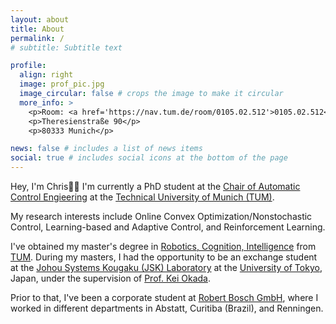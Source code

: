```yaml
---
layout: about
title: About
permalink: /
# subtitle: Subtitle text

profile:
  align: right
  image: prof_pic.jpg
  image_circular: false # crops the image to make it circular
  more_info: >
    <p>Room: <a href='https://nav.tum.de/room/0105.02.512'>0105.02.512</a></p>
    <p>Theresienstraße 90</p>
    <p>80333 Munich</p>

news: false # includes a list of news items
social: true # includes social icons at the bottom of the page
---
```


Hey, I'm Chris👋🏻 I'm currently a PhD student at the [Chair of Automatic Control Engieering](https://www.ce.cit.tum.de/en/lsr/home/) at the [Technical University of Munich (TUM)](https://www.tum.de/en/).

My research interests include Online Convex Optimization/Nonstochastic Control, Learning-based and Adaptive Control, and Reinforcement Learning.

I've obtained my master's degree in [Robotics, Cognition, Intelligence](https://www.tum.de/en/studies/degree-programs/detail/robotics-cognition-intelligence-master-of-science-msc) from [TUM](https://www.tum.de/en/). During my masters, I had the opportunity to be an exchange student at the [Johou Systems Kougaku (JSK) Laboratory](http://www.jsk.t.u-tokyo.ac.jp/information.html) at the [University of Tokyo](https://www.u-tokyo.ac.jp/en/), Japan, under the supervision of [Prof. Kei Okada](https://scholar.google.co.jp/citations?user=456Oe4YAAAAJ&hl=en).

Prior to that, I've been a corporate student at [Robert Bosch GmbH](https://www.bosch.de/en/), where I worked in different departments in Abstatt, Curitiba (Brazil), and Renningen.

<!-- Put your address / P.O. box / other info right below your picture. You can also disable any of these elements by editing `profile` property of the YAML header of your `_pages/about.md`.
Link to your social media connections, too. This theme is set up to use [Font Awesome icons](https://fontawesome.com/) and [Academicons](https://jpswalsh.github.io/academicons/), like the ones below. Add your Facebook, Twitter, LinkedIn, Google Scholar, or just disable all of them. -->
